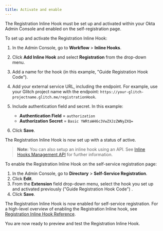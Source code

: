 ```yaml
---
title: Activate and enable
---
```


The Registration Inline Hook must be set up and activated within your Okta Admin Console and enabled on the self-registration page.

To set up and activate the Registration Inline Hook:

1. In the Admin Console, go to **Workflow** > **Inline Hooks**.
2. Click **Add Inline Hook** and select **Registration** from the drop-down menu.
3. Add a name for the hook (in this example, "Guide Registration Hook Code").
4. Add your external service URL, including the endpoint. For example, use your Glitch project name with the endpoint:  `https://your-glitch-projectname.glitch.me/registrationHook`.
5. Include authentication field and secret. In this example:

    - **Authentication Field** = `authorization`
    - **Authorization Secret** = `Basic YWRtaW46c3VwZXJzZWNyZXQ=`
6. Click **Save**.

The Registration Inline Hook is now set up with a status of active.

> **Note:** You can also setup an inline hook using an API. See [Inline Hooks Management API](/docs/reference/api/inline-hooks/#create-inline-hook) for further information.

To enable the Registration Inline Hook on the self-service registration page:

1. In the Admin Console, go to **Directory** > **Self-Service Registration**.
2. Click **Edit**.
3. From the **Extension** field drop-down menu, select the hook you set up and activated previously ("Guide Registration Hook Code") .
4. Click **Save**.

The Registration Inline Hook is now enabled for self-service registration. For a high-level overview of enabling the Registration Inline hook, see [Registration Inline Hook Reference](/docs/reference/registration-hook/).

You are now ready to preview and test the Registration Inline Hook.

<NextSectionLink/>
